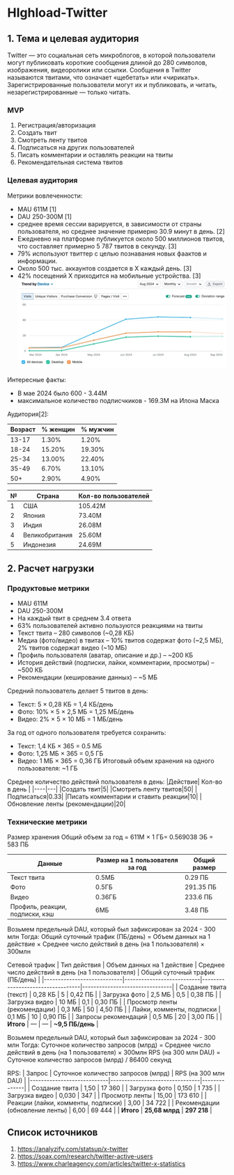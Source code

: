 # HIghload-Twitter

## 1. Тема и целевая аудитория
Twitter — это социальная сеть микроблогов, в которой пользователи могут публиковать короткие сообщения длиной до 280 символов, изображения, видеоролики или ссылки. Сообщения в Twitter называются твитами, что означает «щебетать» или «чирикать». Зарегистрированные пользователи могут их и публиковать, и читать, незарегистрированные — только читать.

### MVP
1. Регистрация/авторизация
2. Создать твит
3. Смотреть ленту твитов
4. Подписаться на других пользователей
5. Писать комментарии и оставлять реакции на твиты
6. Рекомендательная система твитов

### Целевая аудитория

Метрики вовлеченности:
- MAU 611M  [1]
- DAU 250-300M [1]
- среднее время сессии варируется, в зависимости от страны пользователя, но среднее значение примерно 30.9 минут в день. [2]
- Ежедневно на платформе публикуется около 500 миллионов твитов, что составляет примерно 5 787 твитов в секунду. [3]
- 79% используют твиттер с целью познавания новых фаактов и информации.
- Около 500 тыс. аккаунтов создается в X каждый день. [3]
- 42% посещений X приходится на мобильные устройства. [3]
![alt text](image.png)


Интересные факты:
- В мае 2024 было 600 - 3.44M
- максимальное количество подписчкиков - 169.3M на Илона Маска

Аудитория[2]:

|Возраст| % женщин | % мужчин |
|-----|---|-----|
|13-17|1.30%|1.20%|
|18-24|15.20%|19.30%|
|25-34|13.00%|22.40%|
|35-49|6.70%|13.10%|
|50+|2.90%|4.90%|

|№| Страна | Кол-во пользователей |
|-|---|-----|
|1|США|105.42M|
|2|Япония|73.40M|
|3|Индия|26.08M|
|4|Великобритания|25.60M|
|5|Индонезия|24.69M|

## 2. Расчет нагрузки
### Продуктовые метрики
- MAU 611M
- DAU 250-300M
- На каждый твит в среднем 3.4 ответа
- 63% пользователей активно пользуются реакциями на твиты
- Текст твита – 280 символов (~0,28 КБ)
- Медиа (фото/видео) в твитах – 10% твитов содержат фото (~2,5 МБ), 2% твитов содержат видео (~10 МБ)
- Профиль пользователя (аватар, описание и др.) – ~200 КБ
- История действий (подписки, лайки, комментарии, просмотры) – ~500 КБ
- Рекомендации (кеширование данных) – ~5 МБ

Средний пользователь делает 5 твитов в день:
- Текст: 5 × 0,28 КБ = 1,4 КБ/день
- Фото: 10% × 5 × 2,5 МБ = 1,25 МБ/день
- Видео: 2% × 5 × 10 МБ = 1 МБ/день

За год от одного пользователя требуется сохранить:
- Текст: 1,4 КБ × 365 = 0.5 МБ
- Фото: 1,25 МБ × 365 = 0,5 ГБ
- Видео: 1 МБ × 365 = 0,36 ГБ
Итоговый объем хранения на одного пользователя: ~1 ГБ

Среднее количество действий пользователя в день:
|Действие| Кол-во в день |
|----|---|
|Создать твит|5|
|Смотреть ленту твитов|50|
|Подписаться|0.33|
|Писать комментарии и ставить реакции|10|
|Обновление ленты (рекомендации)|20|

### Технические метрики
Размер хранения
Общий объем за год = 611М × 1 ГБ= 0.569038 ЭБ = 583 ПБ

|Данные| Размер на 1 пользователя за год | Общий размер |
|-----|---|-----|
|Текст твита|0.5МБ|0.29 ПБ|
|Фото|0.5ГБ|291.35 ПБ|
|Видео|0.36ГБ|233.6 ПБ|
|Профиль, реакции, подписки, кэш|6МБ|3.48 ПБ|

Возьмем предельный DAU, который был зафиксирован за 2024 - 300 млн
Тогда:
Общий суточный трафик (ПБ/день) = Объем данных на 1 действие × Среднее число действий в день (на 1 пользователя) × 300млн

Сетевой трафик
| Тип действия               | Объем данных на 1 действие | Среднее число действий в день (на 1 пользователя) | Общий суточный трафик (ПБ/день) |
|----------------------------|---------------------------|----------------------------------|--------------------------------|
| Создание твита (текст)     | 0,28 КБ                    | 5                                | 0,42 ПБ                        |
| Загрузка фото              | 2,5 МБ                     | 0,5                              | 0,38 ПБ                        |
| Загрузка видео             | 10 МБ                      | 0,1                              | 0,30 ПБ                        |
| Просмотр ленты (рекомендации) | 0,3 МБ                     | 50                               | 4,50 ПБ                        |
| Лайки, комменты, подписки  | 0,1 МБ                     | 10                               | 0,90 ПБ                        |
| Запросы рекомендаций       | 0,5 МБ                     | 20                               | 3,00 ПБ                        |
| **Итого**                  | —                           | —                                | **~9,5 ПБ/день**               |


Возьмем предельный DAU, который был зафиксирован за 2024 - 300 млн
Тогда:
Суточное количество запросов (млрд) = Среднее число действий в день (на 1 пользователя) × 300млн
RPS (на 300 млн DAU) = Суточное количество запросов (млрд) / 86400 секунд

RPS:
| Запрос                     | Суточное количество запросов (млрд) | RPS (на 300 млн DAU) |
|----------------------------|--------------------------------|--------------|
| Создание твита             | 1,50                           | 17 360       |
| Загрузка фото              | 0,150                          | 1 735        |
| Загрузка видео             | 0,030                          | 347          |
| Просмотр ленты             | 15,00                          | 173 610      |
| Реакции (лайки, комменты, подписки) | 3,00             | 34 722       |
| Рекомендации (обновление ленты) | 6,00              | 69 444       |
| **Итого**                  | **25,68 млрд**                 | **297 218**  |


## Список источников
1. https://analyzify.com/statsup/x-twitter
2. https://soax.com/research/twitter-active-users
3. https://www.charleagency.com/articles/twitter-x-statistics
